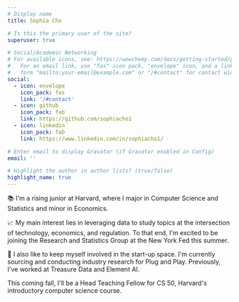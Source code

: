 ```yaml
---
# Display name
title: Sophia Cho

# Is this the primary user of the site?
superuser: true

# Social/Academic Networking
# For available icons, see: https://wowchemy.com/docs/getting-started/page-builder/#icons
#   For an email link, use "fas" icon pack, "envelope" icon, and a link in the
#   form "mailto:your-email@example.com" or "/#contact" for contact widget.
social:
  - icon: envelope
    icon_pack: fas
    link: '/#contact'
  - icon: github
    icon_pack: fab
    link: https://github.com/sophiacho1
  - icon: linkedin
    icon_pack: fab
    link: https://www.linkedin.com/in/sophiacho1/

# Enter email to display Gravatar (if Gravatar enabled in Config)
email: ''

# Highlight the author in author lists? (true/false)
highlight_name: true
---
```


&#128218; I'm a rising junior at Harvard, where I major in Computer Science and Statistics and minor in Economics. 

&#128200; My main interest lies in leveraging data to study topics at the intersection of technology, economics, and regulation. To that end, I'm excited to be joining the Research and Statistics Group at the New York Fed this summer.

&#128640; I also like to keep myself involved in the start-up space. I'm currently sourcing and conducting industry research for Plug and Play. Previously, I've worked at Treasure Data and Element AI.

This coming fall, I'll be a Head Teaching Fellow for CS 50, Harvard's introductory computer science course.
